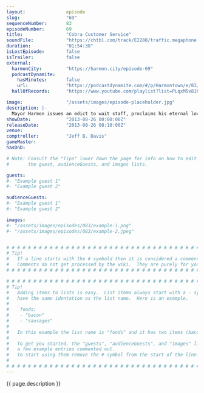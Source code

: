 ```yaml
---
layout:               episode
slug:                 "69"
sequenceNumber:       83
episodeNumber:        69
title:                "Cobra Customer Service"
soundFile:            "https://chtbl.com/track/E2288/traffic.megaphone.fm/STA2718692113.mp3?updated=1555611552"
duration:             "01:54:38"
isLostEpisode:        false
isTrailer:            false
external:
  harmonCity:         "https://harmon.city/episode-69"
  podcastDynamite:
    hasMinutes:       false
    url:              "https://podcastdynamite.com/#/p/Harmontown/e/83/69"
  hallOfRecords:      "https://www.youtube.com/playlist?list=PLqxM5x81hNObiAPSO3RfXHy7kARqAc09_"

image:                "/assets/images/episode-placeholder.jpg"
description: |-
  Mayor Harmon issues an edict to wait staff, proclaims his eternal love for Erin and signs off on gay weddings.
showDate:             "2013-08-26 00:00:00Z"
releaseDate:          "2013-08-26 08:10:00Z"
venue:                
comptroller:          "Jeff B. Davis"
gameMaster:           
hasDnD:               

# Note: Consult the "Tips" lower down the page for info on how to edit
#       the guest, audienceGuests, and images lists.

guests:
#- "Example guest 1"
#- "Example guest 2"

audienceGuests:
#- "Example guest 1"
#- "Example guest 2"

images:
#- "/assets/images/episodes/083/example-1.png"
#- "/assets/images/episodes/083/example-2.jpeg"


# # # # # # # # # # # # # # # # # # # # # # # # # # # # # # # # # # # # # # # # # # # # #
# Tip!
#   If a line starts with the # symbold then it is considered a comment.
#   Comments do not get processed by the wiki.  They are purely for your information.
# # # # # # # # # # # # # # # # # # # # # # # # # # # # # # # # # # # # # # # # # # # # #

# # # # # # # # # # # # # # # # # # # # # # # # # # # # # # # # # # # # # # # # # # # # #
# Tip!
#   Adding items to lists is easy.  List items always start with a - symbol and have
#   have the same identation as the list name.  Here is an example.
#
#    foods:
#    - "bacon"
#    - "sausages"
#
#   In this example the list name is "foods" and it has two items (bacon, and sausages).
#
#   To get you started, the "guests", "audienceGuests", and "images" lists below have
#   a few example entries commented out.
#   To start using them remove the # symbol from the start of the line.
#
# # # # # # # # # # # # # # # # # # # # # # # # # # # # # # # # # # # # # # # # # # # # #
---
```


<!-- The episode description will be rendered here -->
{{ page.description }}

<!-- Add your content BELOW here -->
<!-- vvvvvvvvvvvvvvvvvvvvvvvvvvv -->




<!-- ^^^^^^^^^^^^^^^^^^^^^^^^^^^ -->
<!-- Add your content ABOVE here -->

<!-- The episode gallery will be rendered here -->